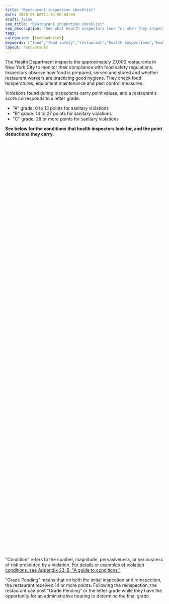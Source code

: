 ```yaml
---
title: "Restaurant inspection checklist"
date: 2023-07-08T11:14:56-04:00
draft: false
seo_title: "Restaurant inspection checklist"
seo_description: "See what health inspectors look for when they inspect restaurants."
tags: 
categories: [foodanddrink]
keywords: ["food","food safety","restaurant","health inspections","health inspector","food poisoning","health and safety","inspections"]
layout: restaurants
---
```


The Health Department inspects the approximately 27,000 restaurants in New York City to monitor their compliance with food safety regulations. Inspectors observe how food is prepared, served and stored and whether restaurant workers are practicing good hygiene. They check food temperatures, equipment maintenance and pest control measures.

Violations found during inspections carry point values, and a restaurant’s score corresponds to a letter grade:
- "A" grade: 0 to 13 points for sanitary violations
- "B" grade: 14 to 27 points for sanitary violations
- "C" grade: 28 or more points for sanitary violations

**See below for the conditions that health inspectors look for, and the point deductions they carry.**

<div style="min-height:1305px" class="my-4"><script type="text/javascript" defer src="https://datawrapper.dwcdn.net/ASvZx/embed.js?v=4" charset="utf-8"></script><noscript><img src="https://datawrapper.dwcdn.net/ASvZx/full.png" alt="" /></noscript></div>

"Condition" refers to the number, magnitude, pervasiveness, or seriousness of risk presented by a violation. [For details or examples of violation conditions, see Appendix 23-B, "A guide to conditions."](inspection-procedures.pdf)

"Grade Pending" means that on both the initial inspection and reinspection, the restaurant received 14 or more points. Following the reinspection, the restaurant can post "Grade Pending" or the letter grade while they have the opportunity for an administrative hearing to determine the final grade.
